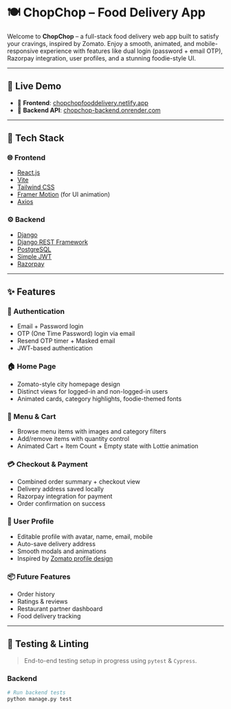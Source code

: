 # 🍽️ ChopChop – Food Delivery App

Welcome to **ChopChop** – a full-stack food delivery web app built to satisfy your cravings, inspired by Zomato. Enjoy a smooth, animated, and mobile-responsive experience with features like dual login (password + email OTP), Razorpay integration, user profiles, and a stunning foodie-style UI.

---

## 🚀 Live Demo

- 🔗 **Frontend**: [chopchopfooddelivery.netlify.app](https://chopchopfooddelivery.netlify.app)
- 🔗 **Backend API**: [chopchop-backend.onrender.com](https://chopchop-backend.onrender.com)

---

## 🧩 Tech Stack

### 🌐 Frontend
- [React.js](https://reactjs.org/)
- [Vite](https://vitejs.dev/)
- [Tailwind CSS](https://tailwindcss.com/)
- [Framer Motion](https://www.framer.com/motion/) (for UI animation)
- [Axios](https://axios-http.com/)

### ⚙️ Backend
- [Django](https://www.djangoproject.com/)
- [Django REST Framework](https://www.django-rest-framework.org/)
- [PostgreSQL](https://www.postgresql.org/)
- [Simple JWT](https://django-rest-framework-simplejwt.readthedocs.io/)
- [Razorpay](https://razorpay.com/)

---

## ✨ Features

### 🔐 Authentication
- Email + Password login
- OTP (One Time Password) login via email
- Resend OTP timer + Masked email
- JWT-based authentication

### 🏠 Home Page
- Zomato-style city homepage design
- Distinct views for logged-in and non-logged-in users
- Animated cards, category highlights, foodie-themed fonts

### 🍔 Menu & Cart
- Browse menu items with images and category filters
- Add/remove items with quantity control
- Animated Cart + Item Count + Empty state with Lottie animation

### 💳 Checkout & Payment
- Combined order summary + checkout view
- Delivery address saved locally
- Razorpay integration for payment
- Order confirmation on success

### 👤 User Profile
- Editable profile with avatar, name, email, mobile
- Auto-save delivery address
- Smooth modals and animations
- Inspired by [Zomato profile design](https://www.zomato.com/users/926522-249860678/reviews)

### 📦 Future Features
- Order history
- Ratings & reviews
- Restaurant partner dashboard
- Food delivery tracking

---

## 🧪 Testing & Linting

> End-to-end testing setup in progress using `pytest` & `Cypress`.

### Backend
```bash
# Run backend tests
python manage.py test
